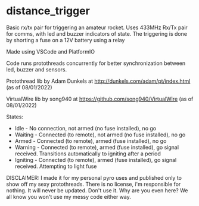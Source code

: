 # distance_trigger

Basic rx/tx pair for triggering an amateur rocket. 
Uses 433MHz Rx/Tx pair for comms, with led and buzzer indicators of state. 
The triggering is done by shorting a fuse on a 12V battery using a relay

Made using VSCode and PlatformIO

Code runs protothreads concurrently for better synchronization between led, buzzer and sensors.

Protothread lib by Adam Dunkels at http://dunkels.com/adam/pt/index.html (as of 08/01/2022)

VirtualWire lib by song940 at https://github.com/song940/VirtualWire (as of 08/01/2022)

States:
- Idle - No connection, not armed (no fuse installed), no go
- Waiting - Connected (to remote), not armed (no fuse installed), no go
- Armed - Connected (to remote), armed (fuse installed), no go
- Warning - Connected (to remote), armed (fuse installed), go signal received. Transitions automatically to igniting after a period
- Igniting - Connected (to remote), armed (fuse installed), go signal received. Attempting to light fuse



DISCLAIMER: I made it for my personal pyro uses and published only to show off my sexy protothreads. There is no license, i'm responsible for nothing. It will never be updated. Don't use it. Why are you even here? We all know you won't use my messy code either way.
